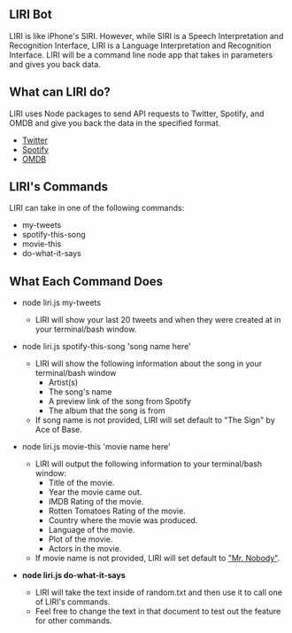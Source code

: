 ## **LIRI Bot**
LIRI is like iPhone's SIRI. However, while SIRI is a Speech Interpretation and Recognition Interface, LIRI is a Language Interpretation and Recognition Interface. LIRI will be a command line node app that takes in parameters and gives you back data.

## **What can LIRI do?**
LIRI uses Node packages to send API requests to Twitter, Spotify, and OMDB and give you back the data in the specified format.
- [Twitter](https://www.npmjs.com/package/twitter)
- [Spotify](https://www.npmjs.com/package/node-spotify-api)
- [OMDB](https://www.npmjs.com/package/request)

## **LIRI's Commands**
LIRI can take in one of the following commands:
- my-tweets
- spotify-this-song
- movie-this
- do-what-it-says

## **What Each Command Does**
- node liri.js my-tweets
    - LIRI will show your last 20 tweets and when they were created at in your terminal/bash window.

- node liri.js spotify-this-song 'song name here'
    - LIRI will show the following information about the song in your terminal/bash window
      * Artist(s)
      * The song's name
      * A preview link of the song from Spotify
      * The album that the song is from
    - If song name is not provided, LIRI will set default to "The Sign" by Ace of Base.

- node liri.js movie-this 'movie name here'
    - LIRI will output the following information to your terminal/bash window:
      * Title of the movie.
      * Year the movie came out.
      * IMDB Rating of the movie.
      * Rotten Tomatoes Rating of the movie.
      * Country where the movie was produced.
      * Language of the movie.
      * Plot of the movie.
      * Actors in the movie.
    - If movie name is not provided, LIRI will set default to ["Mr. Nobody"](http://www.imdb.com/title/tt0485947/).

- **node liri.js do-what-it-says**
    - LIRI will take the text inside of random.txt and then use it to call one of LIRI's commands.
    - Feel free to change the text in that document to test out the feature for other commands.

